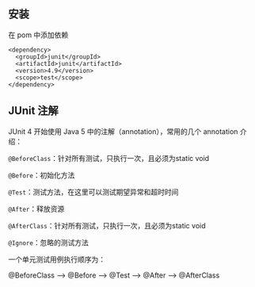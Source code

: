 ## 安装

在 pom 中添加依赖

```
<dependency>
  <groupId>junit</groupId>
  <artifactId>junit</artifactId>
  <version>4.9</version>
  <scope>test</scope>
</dependency>
```

## JUnit 注解

JUnit 4 开始使用 Java 5 中的注解（annotation），常用的几个 annotation 介绍：

`@BeforeClass`：针对所有测试，只执行一次，且必须为static void

`@Before`：初始化方法

`@Test`：测试方法，在这里可以测试期望异常和超时时间

`@After`：释放资源

`@AfterClass`：针对所有测试，只执行一次，且必须为static void

`@Ignore`：忽略的测试方法

一个单元测试用例执行顺序为：

@BeforeClass –> @Before –> @Test –> @After –> @AfterClass
